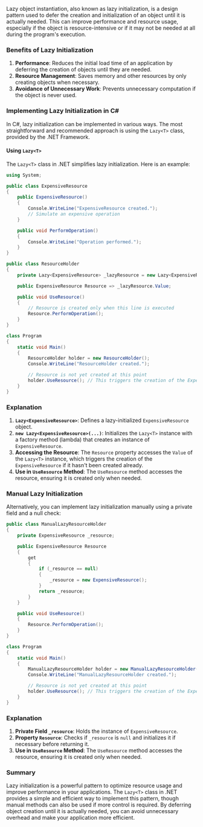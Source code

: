 Lazy object instantiation, also known as lazy initialization, is a design pattern used to defer the creation and initialization of an object until it is actually needed. This can improve performance and resource usage, especially if the object is resource-intensive or if it may not be needed at all during the program's execution.

### Benefits of Lazy Initialization

1. **Performance**: Reduces the initial load time of an application by deferring the creation of objects until they are needed.
2. **Resource Management**: Saves memory and other resources by only creating objects when necessary.
3. **Avoidance of Unnecessary Work**: Prevents unnecessary computation if the object is never used.

### Implementing Lazy Initialization in C#

In C#, lazy initialization can be implemented in various ways. The most straightforward and recommended approach is using the `Lazy<T>` class, provided by the .NET Framework.

#### Using `Lazy<T>`

The `Lazy<T>` class in .NET simplifies lazy initialization. Here is an example:

```csharp
using System;

public class ExpensiveResource
{
    public ExpensiveResource()
    {
        Console.WriteLine("ExpensiveResource created.");
        // Simulate an expensive operation
    }

    public void PerformOperation()
    {
        Console.WriteLine("Operation performed.");
    }
}

public class ResourceHolder
{
    private Lazy<ExpensiveResource> _lazyResource = new Lazy<ExpensiveResource>(() => new ExpensiveResource());

    public ExpensiveResource Resource => _lazyResource.Value;

    public void UseResource()
    {
        // Resource is created only when this line is executed
        Resource.PerformOperation();
    }
}

class Program
{
    static void Main()
    {
        ResourceHolder holder = new ResourceHolder();
        Console.WriteLine("ResourceHolder created.");

        // Resource is not yet created at this point
        holder.UseResource(); // This triggers the creation of the ExpensiveResource
    }
}
```

### Explanation

1. **`Lazy<ExpensiveResource>`**: Defines a lazy-initialized `ExpensiveResource` object.
2. **`new Lazy<ExpensiveResource>(...)`**: Initializes the `Lazy<T>` instance with a factory method (lambda) that creates an instance of `ExpensiveResource`.
3. **Accessing the Resource**: The `Resource` property accesses the `Value` of the `Lazy<T>` instance, which triggers the creation of the `ExpensiveResource` if it hasn't been created already.
4. **Use in `UseResource` Method**: The `UseResource` method accesses the resource, ensuring it is created only when needed.

### Manual Lazy Initialization

Alternatively, you can implement lazy initialization manually using a private field and a null check:

```csharp
public class ManualLazyResourceHolder
{
    private ExpensiveResource _resource;

    public ExpensiveResource Resource
    {
        get
        {
            if (_resource == null)
            {
                _resource = new ExpensiveResource();
            }
            return _resource;
        }
    }

    public void UseResource()
    {
        Resource.PerformOperation();
    }
}

class Program
{
    static void Main()
    {
        ManualLazyResourceHolder holder = new ManualLazyResourceHolder();
        Console.WriteLine("ManualLazyResourceHolder created.");

        // Resource is not yet created at this point
        holder.UseResource(); // This triggers the creation of the ExpensiveResource
    }
}
```

### Explanation

1. **Private Field `_resource`**: Holds the instance of `ExpensiveResource`.
2. **Property `Resource`**: Checks if `_resource` is `null` and initializes it if necessary before returning it.
3. **Use in `UseResource` Method**: The `UseResource` method accesses the resource, ensuring it is created only when needed.

### Summary

Lazy initialization is a powerful pattern to optimize resource usage and improve performance in your applications. The `Lazy<T>` class in .NET provides a simple and efficient way to implement this pattern, though manual methods can also be used if more control is required. By deferring object creation until it is actually needed, you can avoid unnecessary overhead and make your application more efficient.